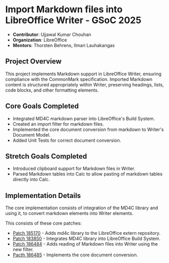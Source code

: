 # Import Markdown files into LibreOffice Writer - GSoC 2025
- **Contributor**: Ujjawal Kumar Chouhan
- **Organization**: LibreOffice
- **Mentors**: Thorsten Behrens, Ilmari Lauhakangas

## Project Overview
This project implements Markdown support in LibreOffice Writer, ensuring compliance with the CommonMark specification. Imported Markdown content is structured appropriately within Writer, preserving headings, lists, code blocks, and other formatting elements.

## Core Goals Completed
* Integrated MD4C markdown parser into LibreOffice's Build System.
* Created an import filter for markdown files.
* Implemented the core document conversion from markdown to Writer's Document Model.
* Added Unit Tests for correct document conversion.

## Stretch Goals Completed
* Introduced clipboard support for Markdown files in Writer.
* Parsed Markdown tables into Calc to allow pasting of markdown tables directly into Calc.

## Implementation Details
The core implementation consists of integration of the MD4C library and using it, to convert markdown elements into Writer elements.

This consists of these core patches:
* [Patch 185170](https://gerrit.libreoffice.org/c/extern/+/185170) - Adds md4c library to the LibreOffice extern repository.
* [Patch 183850](https://gerrit.libreoffice.org/c/core/+/183850) - Integrates MD4C library into LibreOffice Build System.
* [Patch 186484](https://gerrit.libreoffice.org/c/core/+/186484) - Adds reading of Markdown files into Writer using the new filter.
* [Pacth 186485](https://gerrit.libreoffice.org/c/core/+/186485) - Implements the core document conversion.

